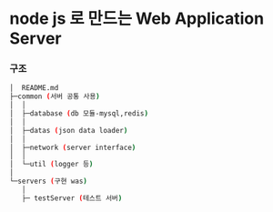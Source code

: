 # node js 로 만드는 Web Application Server


### 구조

```sh
│  README.md
├─common (서버 공통 사용)
│  │ 
│  ├─database (db 모듈-mysql,redis)
│  │
│  ├─datas (json data loader)
│  │ 
│  ├─network (server interface)
│  │ 
│  └─util (logger 등)
│
└─servers (구현 was)
   │ 
   ├─ testServer (테스트 서버) 
```
